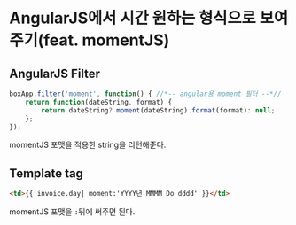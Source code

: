 # AngularJS에서 시간 원하는 형식으로 보여주기(feat. momentJS)

## AngularJS Filter
```javascript
boxApp.filter('moment', function() { //*-- angular용 moment 필터 --*//
    return function(dateString, format) {
        return dateString? moment(dateString).format(format): null;
    };
});
```
momentJS 포맷을 적용한 string을 리턴해준다.

## Template tag
```html
<td>{{ invoice.day| moment:'YYYY년 MMMM Do dddd' }}</td>
```
momentJS 포맷을 `:`뒤에 써주면 된다.

